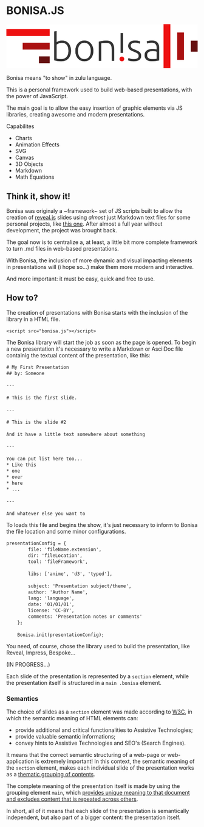 # BONISA.JS

![Bonisa Logo](./media/img/logo/svg/logo-full.svg)

Bonisa means "to show" in zulu language.

This is a personal framework used to build web-based presentations, with the power of JavaScript.

The main goal is to allow the easy insertion of graphic elements via JS libraries, creating awesome and modern presentations. 

Capabilites

* Charts
* Animation Effects
* SVG
* Canvas
* 3D Objects
* Markdown
* Math Equations

## Think it, show it!

Bonisa was originaly a ~framework~ set of JS scripts  built to allow the creation of [reveal.js](https://github.com/hakimel/reveal.js/) slides using _almost_ just Markdown text files for some personal projects, like [this one](https://zmdy.github.io/africa-perceptions/). After almost a full year without development, the project was brought back.

The goal now is to centralize a, at least, a little bit more complete framework to turn .md files in web-based presentations.

With Bonisa, the inclusion of more dynamic and visual impacting elements in presentations will (i hope so...) make them more modern and interactive.

And more important: it must be easy, quick and free to use.

## How to?

The creation of presentations with Bonisa starts with the inclusion of the library in a HTML file.

```
<script src="bonisa.js"></script>
```

The Bonisa library will start the job as soon as the page is opened. To begin a new presentation it's necessary to write a Markdown or AsciiDoc file containig the textual content of the presentation, like this:

```
# My First Presentation
## by: Someone

---

# This is the first slide.

---

# This is the slide #2

And it have a little text somewhere about something

---

You can put list here too...
* Like this
* one
* over
* here
* ...

---

And whatever else you want to

```

To loads this file and begins the show, it's just necessary to inform to Bonisa the file location and some minor configurations.

```
presentationConfig = {
		file: 'fileName.extension',
		dir: 'fileLocation',
		tool: 'fileFramework',

		libs: ['anime', 'd3', 'typed'],

		subject: 'Presentation subject/theme',
		author: 'Author Name',
		lang: 'language',
		date: '01/01/01',
		license: 'CC-BY',
		comments: 'Presentation notes or comments'
	};
	
	Bonisa.init(presentationConfig);
```

You need, of course, chose the library used to build the presentation, like Reveal, Impress, Bespoke...

(IN PROGRESS...)

Each slide of the presentation is represented by a `section` element, while
the presentation itself is structured in a `main .bonisa` element.

### Semantics

The choice of slides as a `section` element was made according to [W3C](https://www.w3.org/TR/html52/),
in which the semantic meaning of HTML elements can:

* provide additional and critical functionalities to Assistive Technologies;
* provide valuable semantic informations;
* convey hints to Assistive Technologies and SEO's (Search Engines).

It means that the correct semantic structuring of a web-page or web-application is extremely important! In this context, the semantic meaning of the `section` element, makes each individual slide of the presentation works as a [thematic grouping of contents](https://www.w3.org/TR/html52/sections.html#sections).

The complete meaning of the presentation itself is made by using the grouping element `main`,
which [provides unique meaning to that document and excludes content that is repeated across others](https://www.w3.org/TR/html52/grouping-content.html#the-main-element).

In short, all of it means that each slide of the presentation is semantically independent,
but also part of a bigger content: the presentation itself.
